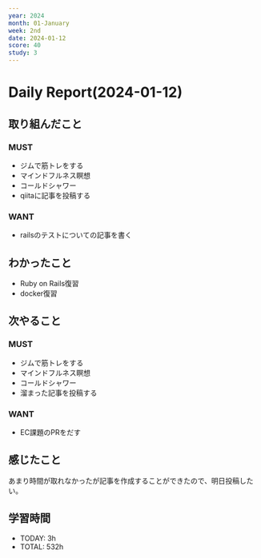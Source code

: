 ```yaml
---
year: 2024
month: 01-January
week: 2nd
date: 2024-01-12
score: 40
study: 3
---
```

# Daily Report(2024-01-12)
## 取り組んだこと
### MUST
- ジムで筋トレをする
- マインドフルネス瞑想
- コールドシャワー
- qiitaに記事を投稿する
### WANT
- railsのテストについての記事を書く
## わかったこと
- Ruby on Rails復習
- docker復習
## 次やること
### MUST
- ジムで筋トレをする
- マインドフルネス瞑想
- コールドシャワー
- 溜まった記事を投稿する
### WANT
- EC課題のPRをだす
## 感じたこと
あまり時間が取れなかったが記事を作成することができたので、明日投稿したい。
## 学習時間
- TODAY: 3h
- TOTAL: 532h